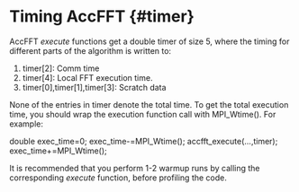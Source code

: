 Timing AccFFT                        {#timer}
============

AccFFT *execute* functions get a double timer of size 5, 
where the timing for different parts of the algorithm is written to:

1. timer[2]: Comm time
2. timer[4]: Local FFT execution time.
3. timer[0],timer[1],timer[3]: Scratch data

None of the entries in timer denote the total time.
To get the total execution time, you should wrap the execution
function call with MPI_Wtime(). For example:

double exec_time=0;
exec_time-=MPI_Wtime();
accfft_execute(...,timer);
exec_time+=MPI_Wtime();

It is recommended that you perform 1-2 warmup runs by calling the
corresponding *execute* function, before profiling
the code. 

